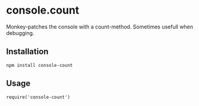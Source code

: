 
console.count
=============

Monkey-patches the console with a count-method.
Sometimes usefull when debugging.


## Installation

    npm install console-count

## Usage

    require('console-count')

